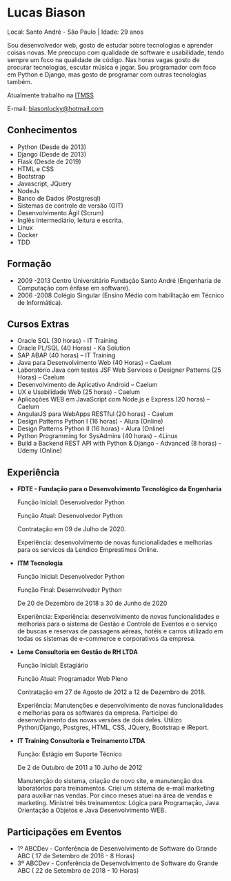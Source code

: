 # Lucas Biason

Local: Santo André - São Paulo | Idade: 29 anos

Sou desenvolvedor web, gosto de estudar sobre tecnologias e aprender coisas novas. 
Me preocupo com qualidade de software e usabilidade, tendo sempre um foco na qualidade de código. 
Nas horas vagas gosto de procurar tecnologias, escutar música e jogar.
Sou programador com foco em Python e Django, mas gosto de programar com outras tecnologias também.

Atualmente trabalho na [ITMSS](http://www.itmss.com.br/ "Link") 

E-mail: biasonlucky@hotmail.com 

## Conhecimentos

* Python (Desde de 2013)
* Django (Desde de 2013)
* Flask (Desde de 2019)
* HTML e CSS 
* Bootstrap
* Javascript, JQuery
* NodeJs
* Banco de Dados (Postgresql)
* Sistemas de controle de versão (GIT)
* Desenvolvimento Ágil (Scrum)
* Inglês Intermediário, leitura e escrita.
* Linux
* Docker
* TDD

## Formação

- 2009 -2013 Centro Universitário Fundação Santo André (Engenharia de Computação com ênfase em software). 
- 2006 -2008 Colégio Singular (Ensino Médio com habilitação em Técnico de Informática). 

## Cursos Extras

* Oracle SQL (30 horas) - IT Training 
* Oracle PL/SQL (40 Horas) - Ka Solution 
* SAP ABAP (40 horas) – IT Training 
* Java para Desenvolvimento Web (40 Horas) – Caelum 
* Laboratório Java com testes JSF Web Services e Designer Patterns (25 Horas) – Caelum 
* Desenvolvimento de Aplicativo Android – Caelum 
* UX e Usabilidade Web (25 horas) - Caelum 
* Aplicações WEB em JavaScript com Node.js e Express (20 horas) – Caelum 
* AngularJS para WebApps RESTful (20 horas) - Caelum
* Design Patterns Python I (16 horas) - Alura (Online)
* Design Patterns Python II (16 horas) - Alura (Online)
* Python Programming for SysAdmins (40 horas) - 4Linux
* Build a Backend REST API with Python & Django - Advanced (8 horas) - Udemy (Online)

## Experiência 

* **FDTE - Fundação para o Desenvolvimento Tecnológico da Engenharia**

   Função Inicial: Desenvolvedor Python 
   
   Função Atual: Desenvolvedor Python 
   
   Contratação em 09 de Julho de 2020. 
   
   Experiência: desenvolvimento de novas funcionalidades e melhorias para os servicos da Lendico Emprestimos Online.

* **ITM Tecnologia**

   Função Inicial: Desenvolvedor Python 
   
   Função Final: Desenvolvedor Python 
   
   De 20 de Dezembro de 2018 a 30 de Junho de 2020
   
   Experiência: Experiência: desenvolvimento de novas funcionalidades e melhorias para o sistema de Gestão e Controle de Eventos e o serviço de buscas e reservas de passagens aéreas, hotéis e carros utilizado em todas os sistemas de e-commerce e corporativos da empresa.

* **Leme Consultoria em Gestão de RH LTDA**

   Função Inicial: Estagiário 
   
   Função Atual: Programador Web Pleno 
   
   Contratação em 27 de Agosto de 2012 a 12 de Dezembro de 2018. 
   
   Experiência: Manutenções e desenvolvimento de novas funcionalidades e melhorias para os softwares da empresa. Participei do desenvolvimento das novas versões de dois deles. Utilizo Python/Django, Postgres, HTML, CSS, JQuery, Bootstrap e iReport.
   
* **IT Training Consultoria e Treinamento LTDA**

   Função: Estágio em Suporte Técnico 
   
   De 2 de Outubro de 2011 a 10 Julho de 2012 
   
   Manutenção do sistema, criação de novo site, e manutenção dos laboratórios para treinamentos. Criei um sistema de e-mail marketing para auxiliar nas vendas. Por cinco meses atuei na área de vendas e marketing. Ministrei três treinamentos: Lógica para Programação, Java Orientação a Objetos e Java Desenvolvimento WEB. 


## Participações em Eventos

* 1º ABCDev - Conferência de Desenvolvimento de Software do Grande ABC ( 17 de Setembro de 2016 - 8 Horas)
* 3º ABCDev - Conferência de Desenvolvimento de Software do Grande ABC ( 22 de Setembro de 2018 - 10 Horas)
